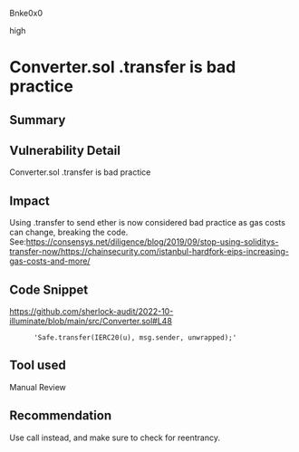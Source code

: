 Bnke0x0

high

# Converter.sol .transfer is bad practice

## Summary

## Vulnerability Detail
Converter.sol .transfer is bad practice
## Impact
Using .transfer to send ether is now considered bad practice as gas costs can change, breaking the code. See:https://consensys.net/diligence/blog/2019/09/stop-using-soliditys-transfer-now/https://chainsecurity.com/istanbul-hardfork-eips-increasing-gas-costs-and-more/

## Code Snippet
https://github.com/sherlock-audit/2022-10-illuminate/blob/main/src/Converter.sol#L48

          'Safe.transfer(IERC20(u), msg.sender, unwrapped);'

## Tool used

Manual Review

## Recommendation
Use call instead, and make sure to check for reentrancy.